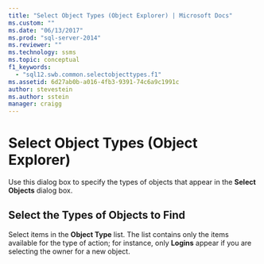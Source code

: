 ```yaml
---
title: "Select Object Types (Object Explorer) | Microsoft Docs"
ms.custom: ""
ms.date: "06/13/2017"
ms.prod: "sql-server-2014"
ms.reviewer: ""
ms.technology: ssms
ms.topic: conceptual
f1_keywords: 
  - "sql12.swb.common.selectobjecttypes.f1"
ms.assetid: 6d27ab0b-a016-4fb3-9391-74c6a9c1991c
author: stevestein
ms.author: sstein
manager: craigg
---
```

# Select Object Types (Object Explorer)
  Use this dialog box to specify the types of objects that appear in the **Select Objects** dialog box.  
  
## Select the Types of Objects to Find  
 Select items in the **Object Type** list. The list contains only the items available for the type of action; for instance, only **Logins** appear if you are selecting the owner for a new object.  
  
  
